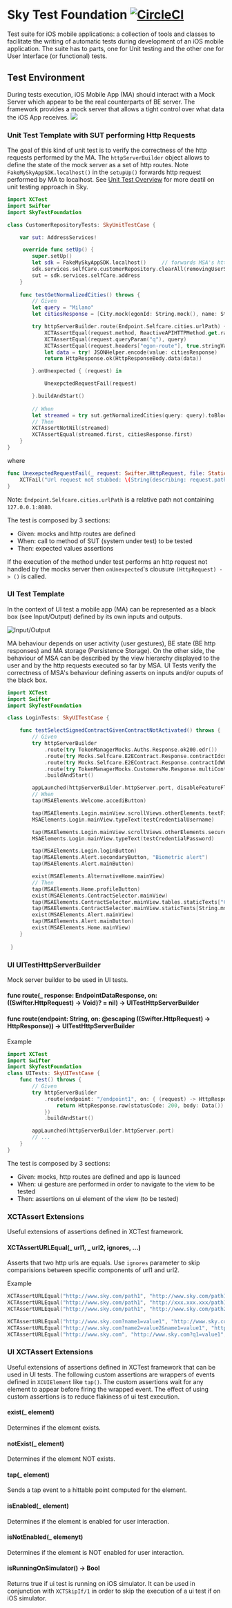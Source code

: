 # Sky Test Foundation [![CircleCI](https://circleci.com/gh/sky-uk/client-lib-ios-test-foundation/tree/master.svg?style=svg&circle-token=6a18106ecc99952ea6841f658f86282b5ff557f5)](https://circleci.com/gh/sky-uk/client-lib-ios-test-foundation/tree/master)
Test suite for iOS mobile applications: a collection of tools and classes to facilitate the writing of automatic tests during development of an iOS mobile application.
The suite has to parts, one for Unit testing and the other one for User Interface (or functional) tests.
## Test Environment
During tests execution, iOS Mobile App (MA) should interact with a Mock Server which appear to be the real counterparts of BE server. The framework provides a mock server that allows a tight control over what data the iOS App receives.
![](https://user-images.githubusercontent.com/51656240/94568277-9685b280-026c-11eb-80ac-d5a6d95bcdf3.png)

### Unit Test Template with SUT performing Http Requests
The goal of this kind of unit test is to verify the correctness of the http requests performed by the MA. The `httpServerBuilder` object allows to define the state of the mock server as a set of http routes. Note `FakeMySkyAppSDK.localhost()` in the `setupUp()` forwards http request performed by MA to localhost.
See [Unit Test Overview](https://developer.bskyb.com/wiki/pages/viewpage.action?spaceKey=DPTECH&title=Unit+testing) for more deatil on unit testing approach in Sky.
```swift
import XCTest
import Swifter
import SkyTestFoundation

class CustomerRepositoryTests: SkyUnitTestCase {

    var sut: AddressServices!

     override func setUp() {
        super.setUp()
        let sdk = FakeMySkyAppSDK.localhost()     // forwards MSA's http requests to 127.0.0.0:8080 
        sdk.services.selfCare.customerRepository.clearAll(removingUserSelections: true)
        sut = sdk.services.selfCare.address
    }
    
    func testGetNormalizedCities() throws {
        // Given
        let query = "Milano"
        let citiesResponse = [City.mock(egonId: String.mock(), name: String.mock(), province: String.mock())]

        try httpServerBuilder.route(Endpoint.Selfcare.cities.urlPath) { (request, callCount) -> (HttpResponse) in
            XCTAssertEqual(request.method, ReactiveAPIHTTPMethod.get.rawValue)
            XCTAssertEqual(request.queryParam("q"), query)
            XCTAssertEqual(request.headers["egon-route"], true.stringValue)
            let data = try! JSONHelper.encode(value: citiesResponse)
            return HttpResponse.ok(HttpResponseBody.data(data))

        }.onUnexpected { (request) in

            UnexepctedRequestFail(request)

        }.buildAndStart()
    
        // When
        let streamed = try sut.getNormalizedCities(query: query).toBlocking().single()
        // Then
        XCTAssertNotNil(streamed)
        XCTAssertEqual(streamed.first, citiesResponse.first)
    }
}
```

where 

```swift
func UnexepctedRequestFail(_ request: Swifter.HttpRequest, file: StaticString = #file, line: UInt = #line) {
    XCTFail("Url request not stubbed: \(String(describing: request.path))", file: file, line: line)
}
```
Note: `Endpoint.Selfcare.cities.urlPath` is a relative path not containing `127.0.0.1:8080`.

The test is composed by 3 sections:
- Given: mocks and http routes are defined
- When: call to method of SUT (system under test) to be tested
- Then: expected values assertions

If the execution of the method under test performs an http request not handled by the mocks server then `onUnexpected`'s clousure `(HttpRequest) -> ()` is called.

### UI Test Template
In the context of UI test a mobile app (MA) can be represented as a black box (see Input/Output) defined by its own inputs and outputs. 

![Input/Output](https://user-images.githubusercontent.com/51656240/95301424-e1ad5000-0880-11eb-8b42-007bda2722ae.png)

MA behaviour depends on user activity (user gestures), BE state (BE http responses) and MA storage (Persistence Storage). On the other side, the behaviour of MSA can be described by the view hierarchy displayed to the user and by the http requests executed so far by MSA. UI Tests verify the correctness of MSA's behaviour defining asserts on inputs and/or ouputs of the black box. 

```swift
import XCTest
import Swifter
import SkyTestFoundation

class LoginTests: SkyUITestCase {

    func testSelectSignedContractGivenContractNotActivated() throws {
        // Given
        try httpServerBuilder
            .route(try TokenManagerMocks.Auths.Response.ok200.edr())
            .route(try Mocks.Selfcare.E2EContract.Response.contractIdcmJjRzF3cTdiU3oranF3bWlLWG96dz09.edr())
            .route(try Mocks.Selfcare.E2EContract.Response.contractIdWUNjanhxMXNMZTg3emRzVURPa1ExZz09.edr())
            .route(try TokenManagerMocks.CustomersMe.Response.multiContract.edr())
            .buildAndStart()

        appLaunched(httpServerBuilder.httpServer.port, disableFeatureFlags: [.skipPreActiveCheck], persistenceStatus: .empty)
        // When
        tap(MSAElements.Welcome.accediButton)

        tap(MSAElements.Login.mainView.scrollViews.otherElements.textFields[String.msa.login.userPlaceholder()])
        MSAElements.Login.mainView.typeText(testCredentialUsername)

        tap(MSAElements.Login.mainView.scrollViews.otherElements.secureTextFields[String.msa.generics.password()])
        MSAElements.Login.mainView.typeText(testCredentialPassword)

        tap(MSAElements.Login.loginButton)
        tap(MSAElements.Alert.secondaryButton, "Biometric alert")
        tap(MSAElements.Alert.mainButton)

        exist(MSAElements.AlternativeHome.mainView)
        // Then
        tap(MSAElements.Home.profileButton)
        exist(MSAElements.ContractSelector.mainView)
        tap(MSAElements.ContractSelector.mainView.tables.staticTexts["Codice cliente: 15519872"])
        tap(MSAElements.ContractSelector.mainView.staticTexts[String.msa.generics.confirm().uppercased()])
        exist(MSAElements.Alert.mainView)
        tap(MSAElements.Alert.mainButton)
        exist(MSAElements.Home.mainView)
    }
    
 }
 ```
### UI UITestHttpServerBuilder
Mock server builder to be used in UI tests.
#### func route(_ response: EndpointDataResponse, on: ((Swifter.HttpRequest) -> Void)? = nil) -> UITestHttpServerBuilder
#### func route(endpoint: String, on: @escaping ((Swifter.HttpRequest) -> HttpResponse)) -> UITestHttpServerBuilder
Example
```swift
import XCTest
import Swifter
import SkyTestFoundation
class UITests: SkyUITestCase {
    func test() throws {
        // Given
        try httpServerBuilder
            .route(endpoint: "/endpoint1", on: { (request) -> HttpResponse in
                return HttpResponse.raw(statusCode: 200, body: Data())
            })
            .buildAndStart()

        appLaunched(httpServerBuilder.httpServer.port)
        // ...
    }
}
```
 
The test is composed by 3 sections:
- Given: mocks, http routes are defined and app is launced 
- When: ui gesture are performed in order to navigate to the view to be tested 
- Then: assertions on ui element of the view (to be tested)

### XCTAssert Extensions
Useful extensions of assertions defined in XCTest framework.

#### XCTAssertURLEqual(_ url1, _ url2, ignores, ...)
Asserts that two http urls are equals. Use `ignores` parameter to skip comparisions between specific components of url1 and url2.

Example
```swift 
XCTAssertURLEqual("http://www.sky.com/path1", "http://www.sky.com/path1")
XCTAssertURLEqual("http://www.sky.com/path1", "http://xxx.xxx.xxx/path1", ignores: [.host])
XCTAssertURLEqual("http://www.sky.com/path1", "http://www.sky.com/path2", ignores: [.path])

XCTAssertURLEqual("http://www.sky.com?name1=value1", "http://www.sky.com?name1=value1")
XCTAssertURLEqual("http://www.sky.com?name2=value2&name1=value1", "http://www.sky.com?name1=value1&name2=value2")
XCTAssertURLEqual("http://www.sky.com", "http://www.sky.com?q1=value1", ignores: [.queryParameters])
```
### UI XCTAssert Extensions
Useful extensions of assertions defined in XCTest framework that can be used in UI tests.
The following custom assertions are wrappers of events defined in `XCUIElement` like `tap()`. The custom assertions wait for any element to appear before firing the wrapped event.
The effect of using custom assertions is to reduce flakiness of ui test execution.
#### exist(_ element)
Determines if the element exists.
#### notExist(_ element)
Determines if the element NOT exists.
#### tap(_ element)
Sends a tap event to a hittable point computed for the element.
#### isEnabled(_ element)
Determines if the element is enabled for user interaction.
#### isNotEnabled(_ elemenyt)
Determines if the element is NOT enabled for user interaction.
#### isRunningOnSimulator() -> Bool
Returns true if ui test is running on iOS simulator. It can be used in conjunction with `XCTSkipIf/1` in order to skip the execution of a ui test if on iOS simulator.
